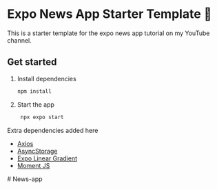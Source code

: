 # Expo News App Starter Template 👋

This is a starter template for the expo news app tutorial on my YouTube channel.

## Get started

1. Install dependencies

   ```bash
   npm install
   ```

2. Start the app

   ```bash
    npx expo start
   ```

Extra dependencies added here

- [Axios](https://www.npmjs.com/package/axios)
- [AsyncStorage](https://react-native-async-storage.github.io/async-storage/docs/install/)
- [Expo Linear Gradient](https://docs.expo.dev/versions/latest/sdk/linear-gradient/)
- [Moment JS](https://www.npmjs.com/package/moment)

#   N e w s - a p p  
 